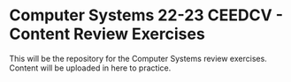 # Computer Systems 22-23 CEEDCV - Content Review Exercises
This will be the repository for the Computer Systems review exercises. Content will be uploaded in here to practice.
